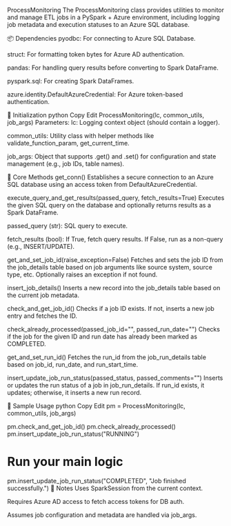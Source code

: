 ProcessMonitoring
The ProcessMonitoring class provides utilities to monitor and manage ETL jobs in a PySpark + Azure environment, including logging job metadata and execution statuses to an Azure SQL database.

📦 Dependencies
pyodbc: For connecting to Azure SQL Database.

struct: For formatting token bytes for Azure AD authentication.

pandas: For handling query results before converting to Spark DataFrame.

pyspark.sql: For creating Spark DataFrames.

azure.identity.DefaultAzureCredential: For Azure token-based authentication.

🔧 Initialization
python
Copy
Edit
ProcessMonitoring(lc, common_utils, job_args)
Parameters:
lc: Logging context object (should contain a logger).

common_utils: Utility class with helper methods like validate_function_param, get_current_time.

job_args: Object that supports .get() and .set() for configuration and state management (e.g., job IDs, table names).

🧠 Core Methods
get_conn()
Establishes a secure connection to an Azure SQL database using an access token from DefaultAzureCredential.

execute_query_and_get_results(passed_query, fetch_results=True)
Executes the given SQL query on the database and optionally returns results as a Spark DataFrame.

passed_query (str): SQL query to execute.

fetch_results (bool): If True, fetch query results. If False, run as a non-query (e.g., INSERT/UPDATE).

get_and_set_job_id(raise_exception=False)
Fetches and sets the job ID from the job_details table based on job arguments like source system, source type, etc. Optionally raises an exception if not found.

insert_job_details()
Inserts a new record into the job_details table based on the current job metadata.

check_and_get_job_id()
Checks if a job ID exists. If not, inserts a new job entry and fetches the ID.

check_already_processed(passed_job_id="", passed_run_date="")
Checks if the job for the given ID and run date has already been marked as COMPLETED.

get_and_set_run_id()
Fetches the run_id from the job_run_details table based on job_id, run_date, and run_start_time.

insert_update_job_run_status(passed_status, passed_comments="")
Inserts or updates the run status of a job in job_run_details. If run_id exists, it updates; otherwise, it inserts a new run record.

📁 Sample Usage
python
Copy
Edit
pm = ProcessMonitoring(lc, common_utils, job_args)

pm.check_and_get_job_id()
pm.check_already_processed()
pm.insert_update_job_run_status("RUNNING")

# Run your main logic

pm.insert_update_job_run_status("COMPLETED", "Job finished successfully.")
📝 Notes
Uses SparkSession from the current context.

Requires Azure AD access to fetch access tokens for DB auth.

Assumes job configuration and metadata are handled via job_args.
